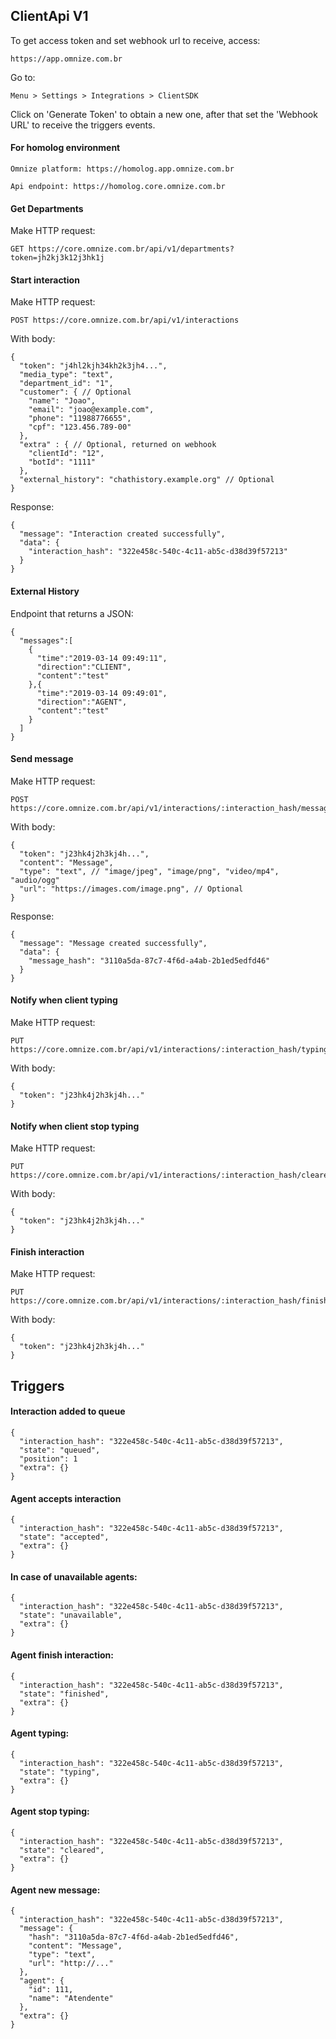 ## ClientApi V1
To get access token and set webhook url to receive, access:

    https://app.omnize.com.br

Go to:

    Menu > Settings > Integrations > ClientSDK

Click on 'Generate Token' to obtain a new one, after that set the 'Webhook URL' to receive the triggers events.

#### For homolog environment

    Omnize platform: https://homolog.app.omnize.com.br

    Api endpoint: https://homolog.core.omnize.com.br

#### Get Departments
Make HTTP request:

    GET https://core.omnize.com.br/api/v1/departments?token=jh2kj3k12j3hk1j

#### Start interaction
Make HTTP request:

    POST https://core.omnize.com.br/api/v1/interactions

With body:

    {
      "token": "j4hl2kjh34kh2k3jh4...",
      "media_type": "text",
      "department_id": "1",
      "customer": { // Optional
        "name": "Joao",
        "email": "joao@example.com",
        "phone": "11988776655",
        "cpf": "123.456.789-00"
      },
      "extra" : { // Optional, returned on webhook
        "clientId": "12",
        "botId": "1111"
      },
	  "external_history": "chathistory.example.org" // Optional
    }

Response:

    {
      "message": "Interaction created successfully",
      "data": {
        "interaction_hash": "322e458c-540c-4c11-ab5c-d38d39f57213"
      }
    }
    

#### External History
Endpoint that returns a JSON:

    {
      "messages":[
        {
          "time":"2019-03-14 09:49:11",
          "direction":"CLIENT",
          "content":"test"
        },{
          "time":"2019-03-14 09:49:01",
          "direction":"AGENT",
          "content":"test"
        }
      ]
    }

#### Send message
Make HTTP request:

    POST https://core.omnize.com.br/api/v1/interactions/:interaction_hash/messages

With body:

    {
      "token": "j23hk4j2h3kj4h...",
      "content": "Message",
      "type": "text", // "image/jpeg", "image/png", "video/mp4", "audio/ogg"
      "url": "https://images.com/image.png", // Optional
    }

Response:

    {
      "message": "Message created successfully",
      "data": {
        "message_hash": "3110a5da-87c7-4f6d-a4ab-2b1ed5edfd46"
      }
    }

#### Notify when client typing
Make HTTP request:

    PUT https://core.omnize.com.br/api/v1/interactions/:interaction_hash/typing

With body:

    {
      "token": "j23hk4j2h3kj4h..."
    }

#### Notify when client stop typing
Make HTTP request:

    PUT https://core.omnize.com.br/api/v1/interactions/:interaction_hash/cleared

With body:

    {
      "token": "j23hk4j2h3kj4h..."
    }

#### Finish interaction
Make HTTP request:

    PUT https://core.omnize.com.br/api/v1/interactions/:interaction_hash/finish

With body:

    {
      "token": "j23hk4j2h3kj4h..."
    }


## Triggers

#### Interaction added to queue

    {
      "interaction_hash": "322e458c-540c-4c11-ab5c-d38d39f57213",
      "state": "queued",
      "position": 1
      "extra": {}
    }

#### Agent accepts interaction

    {
      "interaction_hash": "322e458c-540c-4c11-ab5c-d38d39f57213",
      "state": "accepted",
      "extra": {}
    }

#### In case of unavailable agents:

    {
      "interaction_hash": "322e458c-540c-4c11-ab5c-d38d39f57213",
      "state": "unavailable",
      "extra": {}
    }

####  Agent finish interaction:

    {
      "interaction_hash": "322e458c-540c-4c11-ab5c-d38d39f57213",
      "state": "finished",
      "extra": {}
    }

####  Agent typing:

    {
      "interaction_hash": "322e458c-540c-4c11-ab5c-d38d39f57213",
      "state": "typing",
      "extra": {}
    }

####  Agent stop typing:

    {
      "interaction_hash": "322e458c-540c-4c11-ab5c-d38d39f57213",
      "state": "cleared",
      "extra": {}
    }

#### Agent new message:

    {
      "interaction_hash": "322e458c-540c-4c11-ab5c-d38d39f57213",
      "message": {
        "hash": "3110a5da-87c7-4f6d-a4ab-2b1ed5edfd46",
        "content": "Message",
        "type": "text",
        "url": "http://..."
      },
      "agent": {
        "id": 111,
        "name": "Atendente"
      },
      "extra": {}
    }
